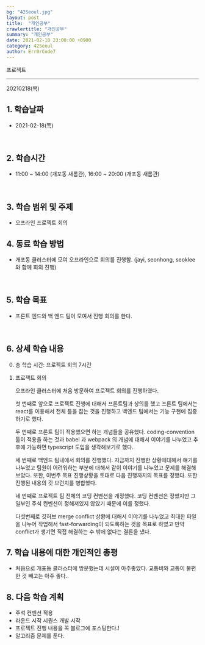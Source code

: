```yaml
---
bg: "42Seoul.jpg"
layout: post
title:  "개인공부"
crawlertitle: "개인공부"
summary: "개인공부"
date: 2021-02-18 23:00:00 +0900
category: 42Seoul
author: Err0rCode7
---
```


프로젝트

---

20210218(목)

## 1. 학습날짜

- 2021-02-18(목)
<br>

## 2. 학습시간

- 11:00 ~ 14:00 (개포동 새롬관), 16:00 ~ 20:00 (개포동 새롬관)
<br>

## 3. 학습 범위 및 주제

- 오프라인 프로젝트 회의

## 4. 동료 학습 방법

- 개포동 클러스터에 모여 오프라인으로 회의를 진행함. (jayi, seonhong, seoklee와 함께 회의 진행)
<br>

## 5. 학습 목표

- 프론트 엔드와 백 엔드 팀이 모여서 진행 회의를 한다.

<br>

## 6. 상세 학습 내용

0. 총 학습 시간: 프로젝트 회의 7시간

1. 프로젝트 회의

	오프라인 클러스터에 처음 방문하여 프로젝트 회의를 진행하였다.

	첫 번째로 앞으로 프로젝트 진행에 대해서 프론트팀과 상의를 했고 프론트 팀에서는 react를 이용해서 전체 틀을 잡는 것을 진행하고 백엔드 팀에서는 기능 구현에 집중하기로 했다.

	두 번째로 프론트 팀이 적용했으면 하는 개념들을 공유했다. coding-convention 툴이 적용을 하는 것과 babel 과 webpack 의 개념에 대해서 이야기를 나누었고 추후에 가능하면 typescript 도입을 생각해보기로 했다.

	세 번째로 백엔드 팀내에서 회의를 진행했다. 지금까지 진행한 상황에대해서 얘기를 나누었고 팀원이 어려워하는 부분에 대해서 같이 이야기를 나누었고 문제를 해결해보았다. 또한, 이번주 목표 진행상황을 토대로 다음 진행까지의 목표를 정했다. 또한 진행된 내용의 깃 브런치를 병합했다.

	네 번째로 프로젝트 팀 전체의 코딩 컨벤션을 개정했다. 코딩 컨벤션은 정했지만 그 일부인 주석 컨벤션이 정해져있지 않았기 때문에 이를 정했다.

	다섯번째로 깃허브 merge conflict 상황에 대해서 이야기를 나누었고 최대한 파일을 나누어 작업해서 fast-forwarding이 되도록하는 것을 목표로 하였고 만약 conflict가 생기면 직접 해결하는 수 밖에 없다는 결론을 냈다.

## 7. 학습 내용에 대한 개인적인 총평

- 처음으로 개포동 클러스터에 방문했는데 시설이 아주좋았다. 교통비와 교통이 불편한 것 빼고는 아주 좋다..

## 8. 다음 학습 계획

- 주석 컨벤션 적용
- 라운드 시작 시퀀스 개발 시작
- 프로젝트 진행 내용을 꼭 블로그에 포스팅한다.!
- 알고리즘 문제를 푼다.